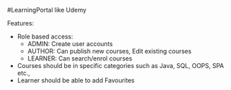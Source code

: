 #LearningPortal like Udemy

Features:
- Role based access:
    - ADMIN: Create user accounts
    - AUTHOR: Can publish new courses, Edit existing courses
    - LEARNER: Can search/enrol courses
- Courses should be in specific categories such as Java, SQL, OOPS, SPA etc.,
- Learner should be able to add Favourites 
